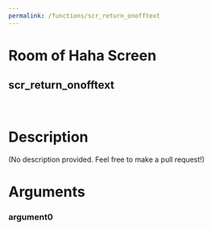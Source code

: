 ```yaml
---
permalink: /functions/scr_return_onofftext
---
```

# Room of Haha Screen  
## scr_return_onofftext  
&nbsp;  
# Description  
(No description provided. Feel free to make a pull request!) 
&nbsp;  
# Arguments
### argument0

&nbsp;  


